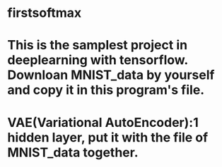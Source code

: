 # firstsoftmax
# This is the samplest project in deeplearning with tensorflow. Downloan MNIST_data by yourself and copy it in this program's file.
# VAE(Variational AutoEncoder):1 hidden layer, put it with the file of MNIST_data together.

